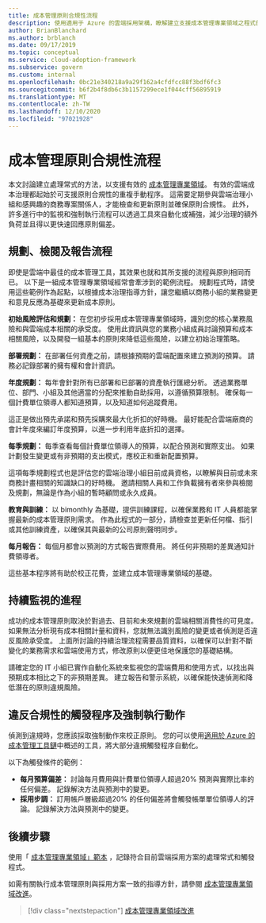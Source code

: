 ```yaml
---
title: 成本管理原則合規性流程
description: 使用適用于 Azure 的雲端採用架構，瞭解建立支援成本管理專業領域之程式的方法。
author: BrianBlanchard
ms.author: brblanch
ms.date: 09/17/2019
ms.topic: conceptual
ms.service: cloud-adoption-framework
ms.subservice: govern
ms.custom: internal
ms.openlocfilehash: 0bc21e340218a9a29f162a4cfdfcc88f3bdf6fc3
ms.sourcegitcommit: b6f2b4f8db6c3b1157299ece1f044cff56895919
ms.translationtype: MT
ms.contentlocale: zh-TW
ms.lasthandoff: 12/10/2020
ms.locfileid: "97021928"
---
```

# <a name="cost-management-policy-compliance-processes"></a>成本管理原則合規性流程

本文討論建立處理常式的方法，以支援有效的 [成本管理專業領域](./index.md)。 有效的雲端成本治理都起始於可支援原則合規性的重複手動程序。 這需要定期參與雲端治理小組和感興趣的商務專案關係人，才能檢查和更新原則並確保原則合規性。 此外，許多進行中的監視和強制執行流程可以透過工具來自動化或補強，減少治理的額外負荷並且得以更快速回應原則偏差。

## <a name="planning-review-and-reporting-processes"></a>規劃、檢閱及報告流程

即使是雲端中最佳的成本管理工具，其效果也就和其所支援的流程與原則相同而已。 以下是一組成本管理專業領域經常會牽涉到的範例流程。 規劃程式時，請使用這些範例作為起點，以根據成本治理指導方針，讓您繼續以商務小組的業務變更和意見反應為基礎來更新成本原則。

**初始風險評估和規劃：** 在您初步採用成本管理專業領域時，識別您的核心業務風險和與雲端成本相關的承受度。 使用此資訊與您的業務小組成員討論預算和成本相關風險，以及開發一組基本的原則來降低這些風險，以建立初始治理策略。

**部署規劃：** 在部署任何資產之前，請根據預期的雲端配置來建立預測的預算。 請務必記錄部署的擁有權和會計資訊。

**年度規劃：** 每年會針對所有已部署和已部署的資產執行匯總分析。 透過業務單位、部門、小組及其他適當的分配來推動自助採用，以遵循預算限制。 確保每一個計費單位領導人都知道預算，以及知道如何追蹤費用。

這正是做出預先承諾和預先採購來最大化折扣的好時機。 最好能配合雲端廠商的會計年度來編訂年度預算，以進一步利用年底折扣的選擇。

**每季規劃：** 每季查看每個計費單位領導人的預算，以配合預測和實際支出。 如果計劃發生變更或有非預期的支出模式，應校正和重新配置預算。

這項每季規劃程式也是評估您的雲端治理小組目前成員資格，以瞭解與目前或未來商務計畫相關的知識缺口的好時機。 邀請相關人員和工作負載擁有者來參與檢閱及規劃，無論是作為小組的暫時顧問或永久成員。

**教育與訓練：** 以 bimonthly 為基礎，提供訓練課程，以確保業務和 IT 人員都能掌握最新的成本管理原則需求。 作為此程式的一部分，請檢查並更新任何檔、指引或其他訓練資產，以確保其與最新的公司原則聲明同步。

**每月報告：** 每個月都會以預測的方式報告實際費用。 將任何非預期的差異通知計費領導者。

這些基本程序將有助於校正花費，並建立成本管理專業領域的基礎。

## <a name="processes-for-ongoing-monitoring"></a>持續監視的進程

成功的成本管理原則取決於對過去、目前和未來規劃的雲端相關消費性的可見度。 如果無法分析現有成本相關計量和資料，您就無法識別風險的變更或者偵測是否違反風險承受度。 上面所討論的持續治理流程需要品質資料，以確保可以針對不斷變化的業務需求和雲端使用方式，修改原則以便更佳地保護您的基礎結構。

請確定您的 IT 小組已實作自動化系統來監視您的雲端費用和使用方式，以找出與預期成本相比之下的非預期差異。 建立報告和警示系統，以確保能快速偵測和降低潛在的原則違規風險。

## <a name="compliance-violation-triggers-and-enforcement-actions"></a>違反合規性的觸發程序及強制執行動作

偵測到違規時，您應該採取強制動作來校正原則。 您的可以使用[適用於 Azure 的成本管理工具鏈](./toolchain.md)中概述的工具，將大部分違規觸發程序自動化。

以下為觸發條件的範例：

- **每月預算偏差：** 討論每月費用與計費單位領導人超過20% 預測與實際比率的任何偏差。 記錄解決方法與預測中的變更。
- **採用步調：** 訂用帳戶層級超過20% 的任何偏差將會觸發帳單單位領導人的評論。 記錄解決方法與預測中的變更。

## <a name="next-steps"></a>後續步驟

使用「 [成本管理專業領域」範本](./template.md) ，記錄符合目前雲端採用方案的處理常式和觸發程式。

如需有關執行成本管理原則與採用方案一致的指導方針，請參閱 [成本管理專業領域改進](./discipline-improvement.md)。

> [!div class="nextstepaction"]
> [成本管理專業領域改進](./discipline-improvement.md)
